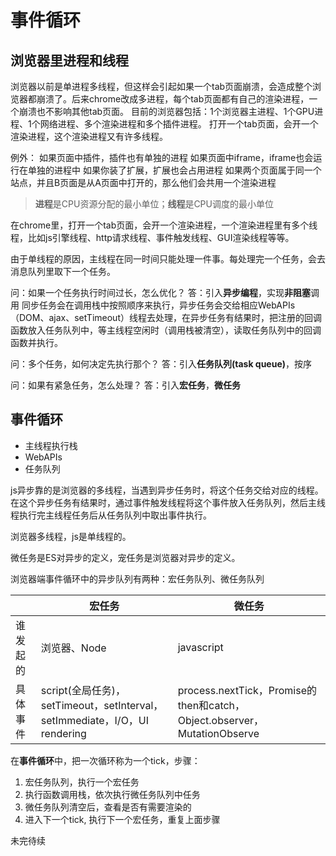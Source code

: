 # 事件循环

## 浏览器里进程和线程

浏览器以前是单进程多线程，但这样会引起如果一个tab页面崩溃，会造成整个浏览器都崩溃了。后来chrome改成多进程，每个tab页面都有自己的渲染进程，一个崩溃也不影响其他tab页面。
目前的浏览器包括：1个浏览器主进程、1个GPU进程、1个网络进程、多个渲染进程和多个插件进程。
打开一个tab页面，会开一个渲染进程，这个渲染进程又有许多线程。

例外：
如果页面中插件，插件也有单独的进程
如果页面中iframe，iframe也会运行在单独的进程中
如果你装了扩展，扩展也会占用进程
如果两个页面属于同一个站点，并且B页面是从A页面中打开的，那么他们会共用一个渲染进程

> **进程**是CPU资源分配的最小单位；**线程**是CPU调度的最小单位

在chrome里，打开一个tab页面，会开一个渲染进程，一个渲染进程里有多个线程，比如js引擎线程、http请求线程、事件触发线程、GUI渲染线程等等。

由于单线程的原因，主线程在同一时间只能处理一件事。每处理完一个任务，会去消息队列里取下一个任务。

问：如果一个任务执行时间过长，怎么优化？
答：引入**异步编程**，实现**非阻塞**调用
同步任务会在调用栈中按照顺序来执行，异步任务会交给相应WebAPIs（DOM、ajax、setTimeout）线程去处理，在异步任务有结果时，把注册的回调函数放入任务队列中，等主线程空闲时（调用栈被清空），读取任务队列中的回调函数并执行。

问：多个任务，如何决定先执行那个？
答：引入**任务队列(task queue)**，按序

问：如果有紧急任务，怎么处理？
答：引入**宏任务**，**微任务**

## 事件循环

- 主线程执行栈
- WebAPIs
- 任务队列

js异步靠的是浏览器的多线程，当遇到异步任务时，将这个任务交给对应的线程。在这个异步任务有结果时，通过事件触发线程将这个事件放入任务队列，然后主线程执行完主线程任务后从任务队列中取出事件执行。

浏览器多线程，js是单线程的。

微任务是ES对异步的定义，宠任务是浏览器对异步的定义。

浏览器端事件循环中的异步队列有两种：宏任务队列、微任务队列

|  | 宏任务 | 微任务 |
| ---- | ---- | ---- |
| 谁发起的 | 浏览器、Node | javascript |
| 具体事件 | script(全局任务)，setTimeout，setInterval，setImmediate，I/O，UI rendering | process.nextTick，Promise的then和catch，Object.observer，MutationObserve |

在**事件循环**中，把一次循环称为一个tick，步骤：
1. 宏任务队列，执行一个宏任务
2. 执行函数调用栈，依次执行微任务队列中任务
3. 微任务队列清空后，查看是否有需要渲染的
4. 进入下一个tick, 执行下一个宏任务，重复上面步骤

未完待续